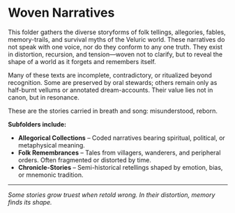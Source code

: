 # Woven Narratives  

This folder gathers the diverse storyforms of folk tellings, allegories, fables, memory-trails, and survival myths of the Veluric world. These narratives do not speak with one voice, nor do they conform to any one truth. They exist in distortion, recursion, and tension—woven not to clarify, but to reveal the shape of a world as it forgets and remembers itself.

Many of these texts are incomplete, contradictory, or ritualized beyond recognition. Some are preserved by oral stewards; others remain only as half-burnt vellums or annotated dream-accounts. Their value lies not in canon, but in resonance.

These are the stories carried in breath and song: misunderstood, reborn.  

**Subfolders include:**

- **Allegorical Collections** – Coded narratives bearing spiritual, political, or metaphysical meaning.  
- **Folk Remembrances** – Tales from villagers, wanderers, and peripheral orders. Often fragmented or distorted by time.  
- **Chronicle-Stories** – Semi-historical retellings shaped by emotion, bias, or mnemonic tradition.

---

*Some stories grow truest when retold wrong. In their distortion, memory finds its shape.*
